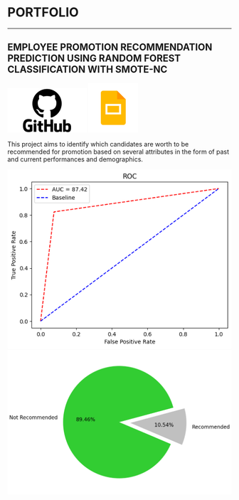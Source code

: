 # PORTFOLIO
---
## EMPLOYEE PROMOTION RECOMMENDATION PREDICTION USING RANDOM FOREST CLASSIFICATION WITH SMOTE-NC

[![View on GitHub](GitHub-logo1.png)](https://github.com/putrinurdianti/employee_promotion_recommendation_prediction)
[![View on Slides](gslides1.png)](https://docs.google.com/presentation/d/1j3ZKoYccuqNorLleTpSnSP4914O_tiiNqOobVd4Wags/edit?usp=sharing)

This project aims to identify which candidates are worth to be recommended for promotion based on several attributes in the form of past and current performances and demographics.

<center><img src="roc employee promotion.png"/></center>
<center><img src="pred.png"/></center>
